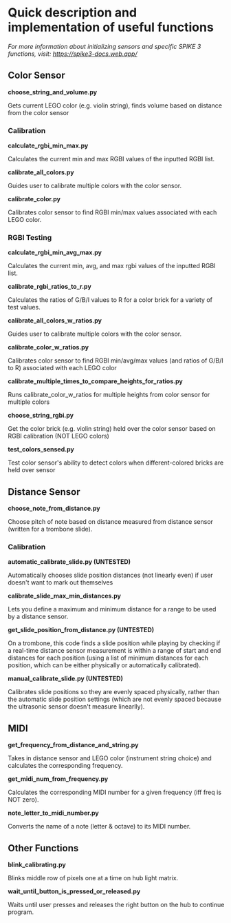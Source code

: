 # Quick description and implementation of useful functions

*For more information about initializing sensors and specific SPIKE 3 functions, visit:
https://spike3-docs.web.app/*

## Color Sensor

**choose_string_and_volume.py**

Gets current LEGO color (e.g. violin string), finds volume based on distance from the color sensor
<br>

### Calibration

**calculate_rgbi_min_max.py**

Calculates the current min and max RGBI values of the inputted RGBI list.
<br>

**calibrate_all_colors.py**

Guides user to calibrate multiple colors with the color sensor.
<br>

**calibrate_color.py**

Calibrates color sensor to find RGBI min/max values associated with each LEGO color.
<br>

### RGBI Testing

**calculate_rgbi_min_avg_max.py**

Calculates the current min, avg, and max rgbi values of the inputted RGBI list.
<br>

**calibrate_rgbi_ratios_to_r.py**

Calculates the ratios of G/B/I values to R for a color brick for a variety of test values.
<br>

**calibrate_all_colors_w_ratios.py**

Guides user to calibrate multiple colors with the color sensor.
<br>

**calibrate_color_w_ratios.py**

Calibrates color sensor to find RGBI min/avg/max values (and ratios of G/B/I to R) associated with each LEGO color
<br>

**calibrate_multiple_times_to_compare_heights_for_ratios.py**

Runs calibrate_color_w_ratios for multiple heights from color sensor for multiple colors
<br>

**choose_string_rgbi.py**

Get the color brick (e.g. violin string) held over the color sensor based on RGBI calibration (NOT LEGO colors)
<br>

**test_colors_sensed.py**

Test color sensor's ability to detect colors when different-colored bricks are held over sensor
<br>

## Distance Sensor

**choose_note_from_distance.py**

Choose pitch of note based on distance measured from distance sensor (written for a trombone slide). 
<br>

### Calibration

**automatic_calibrate_slide.py (UNTESTED)**

Automatically chooses slide position distances (not linearly even) if user doesn't want to mark out themselves
<br>

**calibrate_slide_max_min_distances.py**

Lets you define a maximum and minimum distance for a range to be used by a distance sensor.
<br>

**get_slide_position_from_distance.py (UNTESTED)**

On a trombone, this code finds a slide position while playing by checking if a real-time distance sensor measurement is within a range of start and end distances for each position (using a list of minimum distances for each position, which can be either physically or automatically calibrated). 
<br>

**manual_calibrate_slide.py (UNTESTED)**

Calibrates slide positions so they are evenly spaced physically, rather than the automatic slide position settings (which are not evenly spaced because the ultrasonic sensor doesn't measure linearlly).

## MIDI

**get_frequency_from_distance_and_string.py**

Takes in distance sensor and LEGO color (instrument string choice) and calculates the corresponding frequency.
<br>

**get_midi_num_from_frequency.py**

Calculates the corresponding MIDI number for a given frequency (iff freq is NOT zero).
<br>

**note_letter_to_midi_number.py**

Converts the name of a note (letter & octave) to its MIDI number.
<br> 

## Other Functions

**blink_calibrating.py**

Blinks middle row of pixels one at a time on hub light matrix.
<br>

**wait_until_button_is_pressed_or_released.py**

Waits until user presses and releases the right button on the hub to continue program. 

<br>


